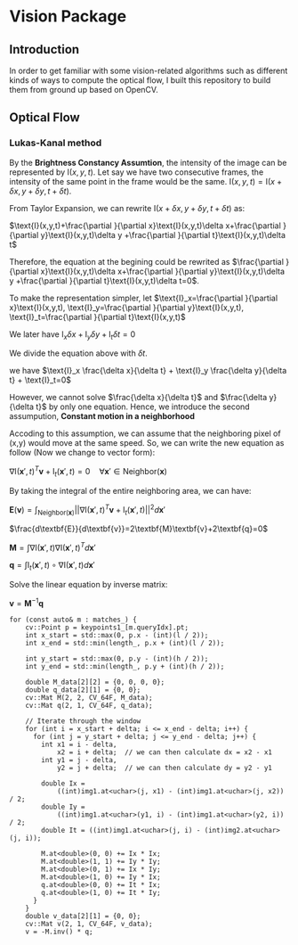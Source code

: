 # Vision Package

## Introduction

In order to get familiar with some vision-related algorithms such as different kinds of ways to compute the optical flow, I built this repository to build them from ground up based on OpenCV.

## Optical Flow

### Lukas-Kanal method

By the **Brightness Constancy Assumtion**, the intensity of the image can be represented by $\text{I}(x,y,t)$. Let say we have two consecutive frames, the intensity of the same point in the frame would be the same. $\text{I}(x,y,t) = \text{I}(x+\delta x,y+\delta y,t+\delta t)$.

From Taylor Expansion, we can rewrite $\text{I}(x+\delta x,y+\delta y,t+\delta t)$ as:

$\text{I}(x,y,t)+\frac{\partial }{\partial x}\text{I}(x,y,t)\delta x+\frac{\partial }{\partial y}\text{I}(x,y,t)\delta y +\frac{\partial }{\partial t}\text{I}(x,y,t)\delta t$

Therefore, the equation at the begining could be rewrited as $\frac{\partial }{\partial x}\text{I}(x,y,t)\delta x+\frac{\partial }{\partial y}\text{I}(x,y,t)\delta y +\frac{\partial }{\partial t}\text{I}(x,y,t)\delta t=0$.

To make the representation simpler, let $\text{I}_x=\frac{\partial }{\partial x}\text{I}(x,y,t), \text{I}_y=\frac{\partial }{\partial y}\text{I}(x,y,t), \text{I}_t=\frac{\partial }{\partial t}\text{I}(x,y,t)$

We later have $\text{I}_x \delta x + \text{I}_y \delta y + \text{I}_t \delta t=0$

We divide the equation above with $\delta t$.

we have $\text{I}_x \frac{\delta x}{\delta t} + \text{I}_y \frac{\delta y}{\delta t} + \text{I}_t=0$

However, we cannot solve $\frac{\delta x}{\delta t}$ and $\frac{\delta y}{\delta t}$ by only one equation. Hence, we introduce the second assumpution, **Constant motion in a neighborhood**

Accoding to this assumption, we can assume that the neighboring pixel of (x,y) would move at the same speed. So, we can write the new equation as follow (Now we change to vector form):

$\nabla\text{I}(\textbf{x}',t)^T\textbf{v}+\text{I}_t(\textbf{x}',t)=0 \quad \forall \textbf{x}'\in \text{Neighbor}(\textbf{x})$

By taking the integral of the entire neighboring area, we can have:

$\textbf{E}(\textbf{v})=\int _{\text{Neighbor}(\textbf{x})}||\nabla\text{I}(\textbf{x}',t)^T\textbf{v}+\text{I}_t(\textbf{x}',t)||^2d\textbf{x}'$

$\frac{d\textbf{E}}{d\textbf{v}}=2\textbf{M}\textbf{v}+2\textbf{q}=0$

$\textbf{M}=\int \nabla\text{I}(\textbf{x}',t)\nabla\text{I}(\textbf{x}',t)^Td\textbf{x}'$

$\textbf{q}=\int \text{I}_t(\textbf{x}',t)\circ\nabla\text{I}(\textbf{x}',t)d\textbf{x}'$

Solve the linear equation by inverse matrix:

$\textbf{v}=\textbf{M}^{-1}\textbf{q}$

```
for (const auto& m : matches_) {
    cv::Point p = keypoints1_[m.queryIdx].pt;
    int x_start = std::max(0, p.x - (int)(l / 2));
    int x_end = std::min(length_, p.x + (int)(l / 2));

    int y_start = std::max(0, p.y - (int)(h / 2));
    int y_end = std::min(length_, p.y + (int)(h / 2));

    double M_data[2][2] = {0, 0, 0, 0};
    double q_data[2][1] = {0, 0};
    cv::Mat M(2, 2, CV_64F, M_data);
    cv::Mat q(2, 1, CV_64F, q_data);

    // Iterate through the window
    for (int i = x_start + delta; i <= x_end - delta; i++) {
      for (int j = y_start + delta; j <= y_end - delta; j++) {
        int x1 = i - delta,
            x2 = i + delta;  // we can then calculate dx = x2 - x1
        int y1 = j - delta,
            y2 = j + delta;  // we can then calculate dy = y2 - y1

        double Ix =
            ((int)img1.at<uchar>(j, x1) - (int)img1.at<uchar>(j, x2)) / 2;
        double Iy =
            ((int)img1.at<uchar>(y1, i) - (int)img1.at<uchar>(y2, i)) / 2;
        double It = ((int)img1.at<uchar>(j, i) - (int)img2.at<uchar>(j, i));

        M.at<double>(0, 0) += Ix * Ix;
        M.at<double>(1, 1) += Iy * Iy;
        M.at<double>(0, 1) += Ix * Iy;
        M.at<double>(1, 0) += Iy * Ix;
        q.at<double>(0, 0) += It * Ix;
        q.at<double>(1, 0) += It * Iy;
      }
    }
    double v_data[2][1] = {0, 0};
    cv::Mat v(2, 1, CV_64F, v_data);
    v = -M.inv() * q;
```
